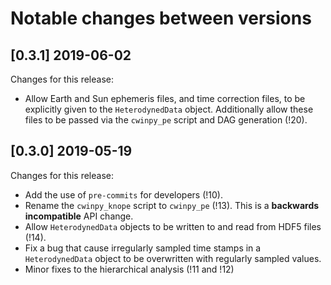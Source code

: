 # Notable changes between versions

## [0.3.1] 2019-06-02

Changes for this release:

- Allow Earth and Sun ephemeris files, and time correction files, to be explicitly given to the `HeterodynedData` object. Additionally allow these files to be passed via the `cwinpy_pe` script and DAG generation (!20).

## [0.3.0] 2019-05-19

Changes for this release:

- Add the use of `pre-commits` for developers (!10).
- Rename the `cwinpy_knope` script to `cwinpy_pe` (!13). This is a **backwards incompatible** API change.
- Allow `HeterodynedData` objects to be written to and read from HDF5 files (!14).
- Fix a bug that cause irregularly sampled time stamps in a `HeterodynedData` object to be overwritten with regularly sampled values.
- Minor fixes to the hierarchical analysis (!11 and !12)
